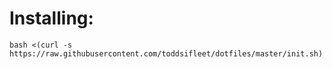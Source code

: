 Installing:
===

    bash <(curl -s https://raw.githubusercontent.com/toddsifleet/dotfiles/master/init.sh)

